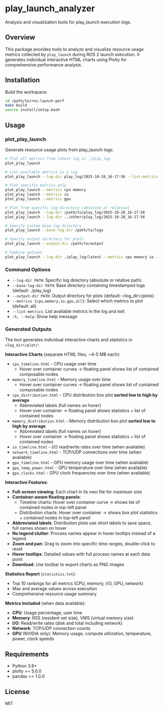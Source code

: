 # play_launch_analyzer

Analysis and visualization tools for play_launch execution logs.

## Overview

This package provides tools to analyze and visualize resource usage metrics collected by `play_launch` during ROS 2 launch execution. It generates individual interactive HTML charts using Plotly for comprehensive performance analysis.

## Installation

Build the workspace:

```bash
cd /path/to/ros-launch-perf
make build
source install/setup.bash
```

## Usage

### plot_play_launch

Generate resource usage plots from play_launch logs:

```bash
# Plot all metrics from latest log in ./play_log
plot_play_launch

# List available metrics in a log
plot_play_launch --log-dir play_log/2025-10-28_16-17-56 --list-metrics

# Plot specific metrics only
plot_play_launch --metrics cpu memory
plot_play_launch --metrics io
plot_play_launch --metrics gpu

# Plot from specific log directory (absolute or relative)
plot_play_launch --log-dir /path/to/play_log/2025-10-28_16-17-56
plot_play_launch --log-dir ../other/play_log/2025-10-28_16-17-56

# Specify custom base log directory
plot_play_launch --base-log-dir /path/to/logs

# Specify output directory for plots
plot_play_launch --output-dir /path/to/output

# Combine options
plot_play_launch --log-dir ./play_log/latest --metrics cpu memory io --output-dir ./analysis
```

### Command Options

- `--log-dir PATH`: Specific log directory (absolute or relative path)
- `--base-log-dir PATH`: Base directory containing timestamped logs (default: ./play_log)
- `--output-dir PATH`: Output directory for plots (default: <log_dir>/plots)
- `--metrics {cpu,memory,io,gpu,all}`: Select which metrics to plot (default: all)
- `--list-metrics`: List available metrics in the log and exit
- `-h, --help`: Show help message

### Generated Outputs

The tool generates individual interactive charts and statistics in `<log_dir>/plot/`:

**Interactive Charts** (separate HTML files, ~4-5 MB each):
- `cpu_timeline.html` - CPU usage over time
  - Hover over container curves → floating panel shows list of contained composable nodes
- `memory_timeline.html` - Memory usage over time
  - Hover over container curves → floating panel shows list of contained composable nodes
- `cpu_distribution.html` - CPU distribution box plot **sorted low to high by average**
  - Abbreviated labels (full names on hover)
  - Hover over container → floating panel shows statistics + list of contained nodes
- `memory_distribution.html` - Memory distribution box plot **sorted low to high by average**
  - Abbreviated labels (full names on hover)
  - Hover over container → floating panel shows statistics + list of contained nodes
- `io_timeline.html` - I/O read/write rates over time (when available)
- `network_timeline.html` - TCP/UDP connections over time (when available)
- `gpu_timeline.html` - GPU memory usage over time (when available)
- `gpu_temp_power.html` - GPU temperature over time (when available)
- `gpu_clocks.html` - GPU clock frequencies over time (when available)

**Interactive Features**:
- **Full-screen viewing**: Each chart in its own file for maximum size
- **Container-aware floating panels**:
  - Timeline charts: Hover over container curve → shows list of contained nodes in top-left panel
  - Distribution charts: Hover over container → shows box plot statistics + contained nodes in top-left panel
- **Abbreviated labels**: Distribution plots use short labels to save space, full names shown on hover
- **No legend clutter**: Process names appear in hover tooltips instead of a legend
- **Zoom and pan**: Drag to zoom into specific time ranges, double-click to reset
- **Hover tooltips**: Detailed values with full process names at each data point
- **Download**: Use toolbar to export charts as PNG images

**Statistics Report** (`statistics.txt`):
- Top 10 rankings for all metrics (CPU, memory, I/O, GPU, network)
- Max and average values across execution
- Comprehensive resource usage summary

**Metrics Included** (when data available):
- **CPU**: Usage percentage, user time
- **Memory**: RSS (resident set size), VMS (virtual memory size)
- **I/O**: Read/write rates (disk and total including network)
- **Network**: TCP/UDP connection counts
- **GPU** (NVIDIA only): Memory usage, compute utilization, temperature, power, clock speeds

## Requirements

- Python 3.8+
- plotly >= 5.0.0
- pandas >= 1.0.0

## License

MIT
